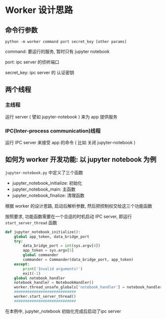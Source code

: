 # Worker 设计思路

## 命令行参数

```
python -m worker command port secret_key [other params]
```

command: 要运行的服务, 暂时只有 jupyter notebook

port: ipc server 的侦听端口

secret_key: ipc server 的 认证密钥

## 两个线程

### 主线程

运行 server ( 譬如 jupyter-notebook ) 来为 app 提供服务

### IPC(Inter-process communication)线程

运行 IPC server 来接受 app 的命令 ( 比如 关闭 jupyter-notebook )

## 如何为 worker 开发功能: 以 jupyter notebook 为例

`jupyter-notebook.py` 中定义了三个函数

- jupyter_notebook_initialize: 初始化
- jupyter_notebook_main: 主函数
- jupyter_notebook_finalize: 清理函数

根据 worker 的设计思路, 启动后解析参数, 然后把控制权交给这三个功能函数

按照要求, 功能函数需要在一个合适的时机启动 IPC server, 即运行 `start_server_thread` 函数

```python
def jupyter_notebook_initialize():
    global app_token, data_bridge_port
    try:
        data_bridge_port = int(sys.argv[4])
        app_token = sys.argv[5]
        global commander
        commander = Commander(data_bridge_port, app_token)
    except:
        print('Invalid arguments!')
        exit(-1)
    global notebook_handler
    notebook_handler = NotebookHandler()
    worker.thread_unsafe_globals['notebook_handler'] = notebook_handler
    ############################
    worker.start_server_thread()
    ############################
```

在本例中, jupyter_notebook 初始化完成后启动了ipc server

